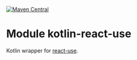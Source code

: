 [![Maven Central](https://img.shields.io/maven-central/v/org.jetbrains.kotlin-wrappers/kotlin-react-use)](https://mvnrepository.com/artifact/org.jetbrains.kotlin-wrappers/kotlin-react-use)

# Module kotlin-react-use

Kotlin wrapper for [react-use](https://github.com/streamich/react-use).
